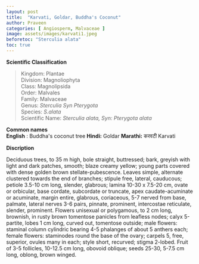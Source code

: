 ```yaml
---
layout: post
title:  "Karvati, Goldar, Buddha's Coconut"
author: Praveen
categories: [ Angiosperm, Malvaceae ]
image: assets/images/karvati1.jpeg
beforetoc: "Sterculia alata"
toc: true
---
```


**Scientific Classification**  
>Kingdom:			Plantae  
>Division:			Magnoliophyta  
>Class:				Magnolipsida  
>Order:				Malvales  
>Family:			Malvaceae  
>Genus:				*Sterculia Syn Pterygota*  
>Species:			*S.alata*  
>Scientific Name:	*Sterculia alata, Syn:  Pterygota alata*  

**Common names**  
**English** : Buddha's coconut tree
**Hindi:**   Goldar 
**Marathi:** 	करवटी Karvati  
  
**Discription**  

Deciduous trees, to 35 m high, bole straight, buttressed; bark, greyish with light and dark patches, smooth; blaze creamy yellow; young parts covered with dense golden brown stellate-pubescence. Leaves simple, alternate clustered towards the end of branches; stipule free, lateral, cauducous; petiole 3.5-10 cm long, slender, glabrous; lamina 10-30 x 7.5-20 cm, ovate or orbicular, base cordate, subcordate or truncate, apex caudate-acuminate or acuminate, margin entire, glabrous, coriaceous, 5-7 nerved from base, palmate, lateral nerves 3-6 pairs, pinnate, prominent, intercostae reticulate, slender, prominent. Flowers unisexual or polygamous, to 2 cm long, brownish, in rusty brown tomentose panicles from leafless nodes; calyx 5-partite, lobes 1 cm long, curved out, tomentose outside; male flowers: staminal column cylindric bearing 4-5 phalanges of about 5 anthers each; female flowers: staminodes round the base of the ovary; carpels 5, free, superior, ovules many in each; style short, recurved; stigma 2-lobed. Fruit of 3-5 follicles, 10-12.5 cm long, obovoid oblique; seeds 25-30, 5-7.5 cm long, oblong, brown winged.
